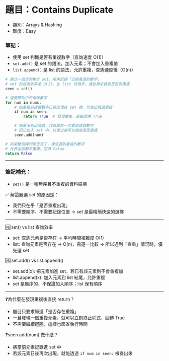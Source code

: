 # 題目：Contains Duplicate
- 類別：Arrays & Hashing
- 難度：Easy

### 筆記：
- 使用 set 判斷是否有重複數字（查詢速度 O(1)）
- `set.add()` 是 set 的語法，加入元素；不會加入重複值
- `list.append()` 是 list 的語法，允許重複，查詢速度慢（O(n)）
  
```python
# 建立一個空的集合 set，用來記錄「已經看過的數字」
# set 的查詢效率是 O(1)，比 list 快很多，適合用來檢查是否有重複
seen = set()

# 遍歷陣列中的每個數字
for num in nums:
    # 如果目前這個數字已經出現在 set 裡，代表出現過重複
    if num in seen:
        return True  # 發現重複，直接回傳 True

    # 如果沒有出現過，代表是第一次看到這個數字
    # 把它加入 set 中，以便之後可以檢查是否重複
    seen.add(num)

# 如果整個陣列都走完了，還沒遇到重複的數字
# 代表全部都不重複，回傳 False
return False
```
---
### 筆記補充：

- `set()` 是一種無序且不重複的資料結構

✅ 解這題選 set 的原因是：
- 我們只在乎「是否重複出現」
- 不需要順序、不需要記錄位置
→ set 是最精簡快速的選擇

---
🆚 set() vs list 查詢效率
- set: 查詢元素是否存在 → 平均時間複雜度 O(1)
- list: 查詢元素是否存在 → O(n)，需逐一比較
→ 所以遇到「查重」情況時，優先選 set

🆚 set.add() vs list.append()
- set.add(x): 把元素加進 set，若已有該元素則不會重複加
- list.append(x): 加入元素到 list 結尾，允許重複
- set 是無序的，不保證加入順序；list 保有順序

---
❓為什麼在發現重複後直接 return？

- 題目只要求知道「是否存在重複」
- 一旦發現一個重複元素，就可以立刻終止程式，回傳 True
- 不需要繼續迴圈，這樣也節省執行時間

❓seen.add(num) 做什麼？

- 將當前元素記錄進 set 中
- 若該元素日後再次出現，就能透過 `if num in seen:` 檢查出來
